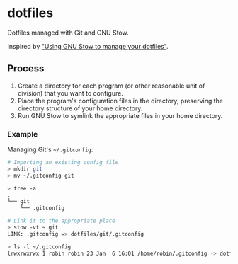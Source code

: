 # dotfiles

Dotfiles managed with Git and GNU Stow.

Inspired by ["Using GNU Stow to manage your dotfiles"](http://brandon.invergo.net/news/2012-05-26-using-gnu-stow-to-manage-your-dotfiles.html).


## Process

1. Create a directory for each program (or other reasonable unit of division)
   that you want to configure.
2. Place the program's configuration files in the directory, preserving the
   directory structure of your home directory.
3. Run GNU Stow to symlink the appropriate files in your home directory.


### Example

Managing Git's `~/.gitconfig`:
```sh
# Importing an existing config file
> mkdir git
> mv ~/.gitconfig git

> tree -a 
.
└── git
    └── .gitconfig

# Link it to the appropriate place
> stow -vt ~ git
LINK: .gitconfig => dotfiles/git/.gitconfig

> ls -l ~/.gitconfig
lrwxrwxrwx 1 robin robin 23 Jan  6 16:01 /home/robin/.gitconfig -> dotfiles/git/.gitconfig
```
